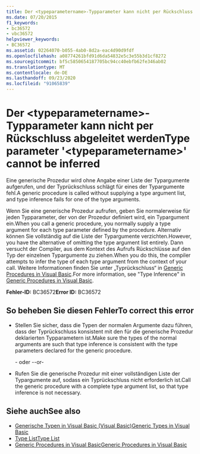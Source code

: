 ```yaml
---
title: Der <typeparametername>-Typparameter kann nicht per Rückschluss abgeleitet werden
ms.date: 07/20/2015
f1_keywords:
- bc36572
- vbc36572
helpviewer_keywords:
- BC36572
ms.assetid: 02264070-b055-4ab0-8d2a-eac4d90d9fdf
ms.openlocfilehash: a08774261bfd91d6da54832e5c3e55b3d1cf8272
ms.sourcegitcommit: bf5c5850654187705bc94cc40ebfb62fe346ab02
ms.translationtype: MT
ms.contentlocale: de-DE
ms.lasthandoff: 09/23/2020
ms.locfileid: "91065839"
---
```

# <a name="type-parameter-typeparametername-cannot-be-inferred"></a><span data-ttu-id="1fbf0-102">Der \<typeparametername>-Typparameter kann nicht per Rückschluss abgeleitet werden</span><span class="sxs-lookup"><span data-stu-id="1fbf0-102">Type parameter '\<typeparametername>' cannot be inferred</span></span>

<span data-ttu-id="1fbf0-103">Eine generische Prozedur wird ohne Angabe einer Liste der Typargumente aufgerufen, und der Typrückschluss schlägt für eines der Typargumente fehl.</span><span class="sxs-lookup"><span data-stu-id="1fbf0-103">A generic procedure is called without supplying a type argument list, and type inference fails for one of the type arguments.</span></span>  
  
 <span data-ttu-id="1fbf0-104">Wenn Sie eine generische Prozedur aufrufen, geben Sie normalerweise für jeden Typparameter, der von der Prozedur definiert wird, ein Typargument ein.</span><span class="sxs-lookup"><span data-stu-id="1fbf0-104">When you call a generic procedure, you normally supply a type argument for each type parameter defined by the procedure.</span></span> <span data-ttu-id="1fbf0-105">Alternativ können Sie vollständig auf die Liste der Typargumente verzichten.</span><span class="sxs-lookup"><span data-stu-id="1fbf0-105">However, you have the alternative of omitting the type argument list entirely.</span></span> <span data-ttu-id="1fbf0-106">Dann versucht der Compiler, aus dem Kontext des Aufrufs Rückschlüsse auf den Typ der einzelnen Typargumente zu ziehen.</span><span class="sxs-lookup"><span data-stu-id="1fbf0-106">When you do this, the compiler attempts to infer the type of each type argument from the context of your call.</span></span> <span data-ttu-id="1fbf0-107">Weitere Informationen finden Sie unter „Typrückschluss“ in [Generic Procedures in Visual Basic](../programming-guide/language-features/data-types/generic-procedures.md).</span><span class="sxs-lookup"><span data-stu-id="1fbf0-107">For more information, see "Type Inference" in [Generic Procedures in Visual Basic](../programming-guide/language-features/data-types/generic-procedures.md).</span></span>  
  
 <span data-ttu-id="1fbf0-108">**Fehler-ID:** BC36572</span><span class="sxs-lookup"><span data-stu-id="1fbf0-108">**Error ID:** BC36572</span></span>  
  
## <a name="to-correct-this-error"></a><span data-ttu-id="1fbf0-109">So beheben Sie diesen Fehler</span><span class="sxs-lookup"><span data-stu-id="1fbf0-109">To correct this error</span></span>  
  
- <span data-ttu-id="1fbf0-110">Stellen Sie sicher, dass die Typen der normalen Argumente dazu führen, dass der Typrückschluss konsistent mit den für die generische Prozedur deklarierten Typparametern ist.</span><span class="sxs-lookup"><span data-stu-id="1fbf0-110">Make sure the types of the normal arguments are such that type inference is consistent with the type parameters declared for the generic procedure.</span></span>  
  
     <span data-ttu-id="1fbf0-111">- oder -</span><span class="sxs-lookup"><span data-stu-id="1fbf0-111">-or-</span></span>  
  
- <span data-ttu-id="1fbf0-112">Rufen Sie die generische Prozedur mit einer vollständigen Liste der Typargumente auf, sodass ein Typrückschluss nicht erforderlich ist.</span><span class="sxs-lookup"><span data-stu-id="1fbf0-112">Call the generic procedure with a complete type argument list, so that type inference is not necessary.</span></span>  
  
## <a name="see-also"></a><span data-ttu-id="1fbf0-113">Siehe auch</span><span class="sxs-lookup"><span data-stu-id="1fbf0-113">See also</span></span>

- [<span data-ttu-id="1fbf0-114">Generische Typen in Visual Basic (Visual Basic)</span><span class="sxs-lookup"><span data-stu-id="1fbf0-114">Generic Types in Visual Basic</span></span>](../programming-guide/language-features/data-types/generic-types.md)
- [<span data-ttu-id="1fbf0-115">Type List</span><span class="sxs-lookup"><span data-stu-id="1fbf0-115">Type List</span></span>](../language-reference/statements/type-list.md)
- [<span data-ttu-id="1fbf0-116">Generic Procedures in Visual Basic</span><span class="sxs-lookup"><span data-stu-id="1fbf0-116">Generic Procedures in Visual Basic</span></span>](../programming-guide/language-features/data-types/generic-procedures.md)
